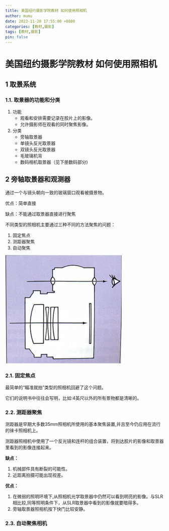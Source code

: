 ```yaml
---
title: 美国纽约摄影学院教材 如何使用照相机
author: mumu
date: 2023-11-20 17:55:00 +0800
categories: [教材,摄影]
tags: [教材,摄影]
pin: false
---
```


# 美国纽约摄影学院教材 如何使用照相机

## 1 取景系统

### 1.1. 取景器的功能和分类

1. 功能
   + 观看和安排需要记录在胶片上的影像。
   + 允许摄影师在观看的同时聚焦影像。
2. 分类
   + 旁轴取景器
   + 单镜头反光取景器
   + 双镜头反光取景器
   + 毛玻璃机背
   + 数码相机取景器（见下册数码部分)

## 2 旁轴取景器和观测器

通过一个与镜头朝向一致的玻璃窗口观看被摄景物。

优点：简单直接

缺点：不能通过取景器直接进行聚焦

不同类型的照相机主要通过三种不同的方法聚焦的问题：

1. 固定焦点
2. 测距器聚焦
3. 自动聚焦

![image-20231120180412396](https://raw.githubusercontent.com/sn-mumu/cloud-storage/main/PicGo/2023/10/202311201804456.png)

### 2.1. 固定焦点

最简单的“瞄准就拍”类型的照相机回避了这个问题。

它们的说明书中往往会写明，比如:4英尺以外的所有景物都是清晰的。

### 2.2. 测距器聚焦

测距器是早期大多数35mm照相机所使用的基本聚焦装置,并且至今仍应用在流行的徕卡照相机上。

测距器照相机中使用了一个反光镜和连杆的组合装置，将到达胶片的影像和取景器里看到的影像连接起来。

**缺点：**

1. 机械部件具有断裂的可能性。
2. 近距离拍摄可能出现视差。

**优点：**

1. 在微弱的照明环境下,从照相机光学取景器中仍然可以看到明亮的影像。与SLR相比较,同等照明条件下，从SLR取景器中看到的影像就要暗得多。
2. 旁轴取景器照相机按下快门比较安静。

### 2.3. 自动聚焦相机



